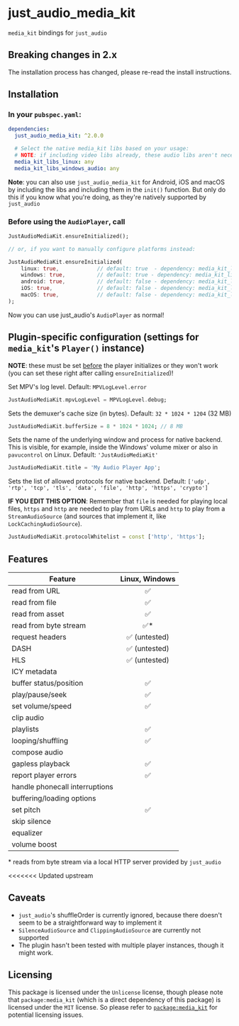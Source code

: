 # just_audio_media_kit

`media_kit` bindings for `just_audio`

## Breaking changes in 2.x

The installation process has changed, please re-read the install instructions.

## Installation

### In your `pubspec.yaml`:

```yaml
dependencies:
  just_audio_media_kit: ^2.0.0

  # Select the native media_kit libs based on your usage:
  # NOTE: if including video libs already, these audio libs aren't necessary.
  media_kit_libs_linux: any
  media_kit_libs_windows_audio: any
```

**Note**: you can also use `just_audio_media_kit` for Android, iOS and macOS by including the libs and including them in the `init()` function. But only do this if you know what you're doing, as they're natively supported by `just_audio`

### Before using the `AudioPlayer`, call

```dart
JustAudioMediaKit.ensureInitialized();

// or, if you want to manually configure platforms instead:

JustAudioMediaKit.ensureInitialized(
    linux: true,            // default: true  - dependency: media_kit_libs_linux
    windows: true,          // default: true - dependency: media_kit_libs_windows_audio
    android: true,          // default: false - dependency: media_kit_libs_android_audio
    iOS: true,              // default: false - dependency: media_kit_libs_ios_audio
    macOS: true,            // default: false - dependency: media_kit_libs_macos_audio
);
```

Now you can use just_audio's `AudioPlayer` as normal!

## Plugin-specific configuration (settings for `media_kit`'s `Player()` instance)

**NOTE**: these must be set <u>before</u> the player initializes or they won't work (you can set these right after calling `ensureInitialized`)!

Set MPV's log level. Default: `MPVLogLevel.error`

```dart
JustAudioMediaKit.mpvLogLevel = MPVLogLevel.debug;
```

Sets the demuxer's cache size (in bytes). Default: `32 * 1024 * 1204` (32 MB)

```dart
JustAudioMediaKit.bufferSize = 8 * 1024 * 1024; // 8 MB
```

Sets the name of the underlying window and process for native backend. This is visible, for example, inside the Windows' volume mixer or also in `pavucontrol` on Linux. Default: `'JustAudioMediaKit'`

```dart
JustAudioMediaKit.title = 'My Audio Player App';
```

Sets the list of allowed protocols for native backend. Default: `['udp', 'rtp', 'tcp', 'tls', 'data', 'file', 'http', 'https', 'crypto']`

**IF YOU EDIT THIS OPTION**: Remember that `file` is needed for playing local files, `https` and `http` are needed to play from URLs and `http` to play from a `StreamAudioSource` (and sources that implement it, like `LockCachingAudioSource`).

```dart
JustAudioMediaKit.protocolWhitelist = const ['http', 'https'];
```

## Features

| Feature                        | Linux, Windows |
| ------------------------------ | :------------: |
| read from URL                  |       ✅       |
| read from file                 |       ✅       |
| read from asset                |       ✅       |
| read from byte stream          |      ✅\*      |
| request headers                | ✅ (untested)  |
| DASH                           | ✅ (untested)  |
| HLS                            | ✅ (untested)  |
| ICY metadata                   |                |
| buffer status/position         |       ✅       |
| play/pause/seek                |       ✅       |
| set volume/speed               |       ✅       |
| clip audio                     |                |
| playlists                      |       ✅       |
| looping/shuffling              |       ✅       |
| compose audio                  |                |
| gapless playback               |       ✅       |
| report player errors           |       ✅       |
| handle phonecall interruptions |                |
| buffering/loading options      |                |
| set pitch                      |       ✅       |
| skip silence                   |                |
| equalizer                      |                |
| volume boost                   |                |

\* reads from byte stream via a local HTTP server provided by `just_audio`

<<<<<<< Updated upstream

## Caveats

- `just_audio`'s shuffleOrder is currently ignored, because there doesn't seem to be a straightforward way to implement it
- `SilenceAudioSource` and `ClippingAudioSource` are currently not supported
- The plugin hasn't been tested with multiple player instances, though it might work.

## Licensing

This package is licensed under the `Unlicense` license, though
please note that `package:media_kit` (which is a direct dependency of this package) is licensed under the `MIT` license.
So please refer to [`package:media_kit`](https://github.com/media-kit/media-kit) for potential licensing issues.
